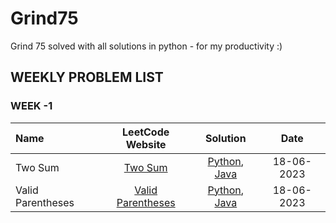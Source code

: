 # Grind75
Grind 75 solved with all solutions in python - for my productivity :)

## WEEKLY PROBLEM LIST

### WEEK -1
| Name      | LeetCode Website | Solution     | Date     |
| :---      |    :----:        |          :---:|      :---:|
| Two Sum   | [Two Sum](https://leetcode.com/problems/two-sum/)|[Python](Two-Sum/two-sum.py), [Java](Two-Sum/two-sum.py) |  18-06-2023  |
| Valid Parentheses   | [Valid Parentheses](https://leetcode.com/problems/valid-parentheses/)|[Python](Two-Sum/two-sum.py), [Java](Two-Sum/two-sum.py) |  18-06-2023  |
